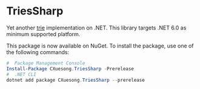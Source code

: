 # TriesSharp

Yet another [trie](https://en.wikipedia.org/wiki/Trie) implementation on .NET. This library targets .NET 6.0 as minimum supported platform.

This package is now available on NuGet. To install the package, use one of the following commands:

```powershell
#  Package Management Console
Install-Package CXuesong.TriesSharp -Prerelease
#  .NET CLI
dotnet add package CXuesong.TriesSharp --prerelease
```

